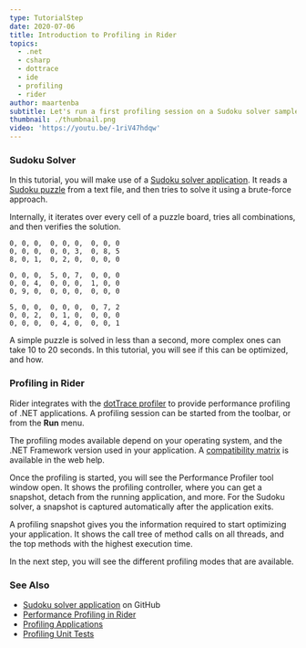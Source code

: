 ```yaml
---
type: TutorialStep
date: 2020-07-06
title: Introduction to Profiling in Rider
topics:
  - .net
  - csharp
  - dottrace
  - ide
  - profiling
  - rider
author: maartenba
subtitle: Let's run a first profiling session on a Sudoku solver sample application.
thumbnail: ./thumbnail.png
video: 'https://youtu.be/-1riV47hdqw'
---
```


### Sudoku Solver

In this tutorial, you will make use of a [Sudoku solver application](https://github.com/JetBrains/DPA-demo). It reads
a [Sudoku puzzle](https://en.wikipedia.org/wiki/Sudoku) from a text file, and then tries to solve it using a brute-force approach.
 
Internally, it iterates over every cell of a puzzle board, tries all combinations, and then verifies the solution.

```
0, 0, 0,  0, 0, 0,  0, 0, 0
0, 0, 0,  0, 0, 3,  0, 8, 5
8, 0, 1,  0, 2, 0,  0, 0, 0

0, 0, 0,  5, 0, 7,  0, 0, 0
0, 0, 4,  0, 0, 0,  1, 0, 0
0, 9, 0,  0, 0, 0,  0, 0, 0

5, 0, 0,  0, 0, 0,  0, 7, 2
0, 0, 2,  0, 1, 0,  0, 0, 0
0, 0, 0,  0, 4, 0,  0, 0, 1
```

A simple puzzle is solved in less than a second, more complex ones can take 10 to 20 seconds. In this tutorial, you will see
if this can be optimized, and how.

### Profiling in Rider

Rider integrates with the [dotTrace profiler](https://www.jetbrains.com/profiler/) to provide performance profiling of
.NET applications. A profiling session can be started from the toolbar, or from the **Run** menu.

The profiling modes available depend on your operating system, and the .NET Framework version used in your application.
A [compatibility matrix](https://www.jetbrains.com/help/rider/Performance_Profiling.html) is available in the web help.

Once the profiling is started, you will see the Performance Profiler tool window open. It shows the profiling controller,
where you can get a snapshot, detach from the running application, and more. For the Sudoku solver, a snapshot is captured
automatically after the application exits.

A profiling snapshot gives you the information required to start optimizing your application. It shows the call tree of
method calls on all threads, and the top methods with the highest execution time.

In the next step, you will see the different profiling modes that are available.

### See Also

- [Sudoku solver application](https://github.com/JetBrains/DPA-demo) on GitHub
- [Performance Profiling in Rider](https://www.jetbrains.com/help/rider/Performance_Profiling.html)
- [Profiling Applications](https://www.jetbrains.com/help/rider/Profiling_Applications.html)
- [Profiling Unit Tests](https://www.jetbrains.com/help/rider/Profiling_Unit_Tests.html)
